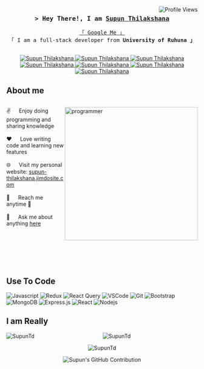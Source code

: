 <a href="https://komarev.com/ghpvc/?username=SupunTd">
  <img align="right" src="https://komarev.com/ghpvc/?username=SupunTd&label=Profile%20Views&color=blueviolet&style=flat-square" alt="Profile Views" />
</a>


              
              



<!-- Intro  -->
<h3 align="center">
        <samp>&gt; Hey There!, I am
                <b><a target="_blank" href="https://linktr.ee/supun_thilakshana">Supun Thilakshana</a></b>
        </samp>
</h3>

<p align="center"> 
  <samp>
    <a href="https://www.google.com/search?q=Supun+Thilakshana+Dharmarathna">「 Google Me 」</a>
    <br>
    「 I am a full-stack developer from <b>University of Ruhuna 」</b>
    <br>
    <br>
  </samp>
</p>

<p align="center">
 <a href="https://supuntd.github.io/supunthilakshana.github.io/" target="blank">
  <img src="https://img.shields.io/badge/Website-DC143C?style=for-the-badge&logo=medium&logoColor=white" alt="Supun Thilakshana" />
 </a>
 <a href="https://www.linkedin.com/in/supunthilakshana/" target="_blank">
  <img src="https://img.shields.io/badge/LinkedIn-0077B5?style=for-the-badge&logo=linkedin&logoColor=white" alt="Supun Thilakshana" />
 </a>
 <a href="https://twitter.com/SupunTd" target="_blank">
  <img src="https://img.shields.io/badge/Twitter-1DA1F2?style=for-the-badge&logo=twitter&logoColor=white" alt="Supun Thilakshana" />
 </a>
 <a href="https://www.facebook.com/supun.thilakshana.1" target="_blank">
  <img src="https://img.shields.io/badge/Facebook-20BEFF?&style=for-the-badge&logo=facebook&logoColor=white" alt="Supun Thilakshana" />
  </a> 
 <a href="https://www.instagram.com/supun_thilakshana/" target="_blank">
  <img src="https://img.shields.io/badge/Instagram-fe4164?style=for-the-badge&logo=instagram&logoColor=white" alt="Supun Thilakshana" />
 </a> 
 <a href="https://www.youtube.com/@supunthilakshana229/" target="_blank">
  <img src="https://img.shields.io/badge/YouTube-FF0000?style=for-the-badge&logo=youtube&logoColor=white" alt="Supun Thilakshana" />
 </a> 
 <a href="https://discord.gg/STD" target="_blank">
  <img src="https://img.shields.io/badge/Discord-7289DA?style=for-the-badge&logo=discord&logoColor=white" alt="Supun Thilakshana" />
 </a> 
</p>

<!-- About Section -->
<h2>About me</h2>

<div style="display: flex; align-items: center;">
<p style="flex: 1;">
  <img align="right" src="https://github.com/SupunTd/SupunTd/assets/82252921/79a21fdc-9b00-481b-b4da-a8f4d4df376a" alt="programmer" width="350" />
  ✌️ &emsp; Enjoy doing programming and sharing knowledge <br/><br/>
  ❤️ &emsp; Love writing code and learning new features<br/><br/>
  🌐 &emsp; Visit my personal website: <a href="https://supun-thilakshana.jimdosite.com/">supun-thilakshana.jimdosite.com</a> <br/><br/>
  📧 &emsp; Reach me anytime 🤩 <br/><br/>
  💬 &emsp; Ask me about anything <a href="https://github.com/SupunTd/SupunTd/issues">here</a>
</p>


</div>
<br/>
<br/>
<br/>



<!-- Languages and Tools -->
## Use To Code
  ![Javascript](https://img.shields.io/badge/Javascript-F0DB4F?style=for-the-badge&labelColor=black&logo=javascript&logoColor=F0DB4F)
![Redux](https://img.shields.io/badge/Redux-593D88?style=for-the-badge&logo=redux&logoColor=white)
![React Query](https://img.shields.io/badge/-React_Query-FF4154?style=for-the-badge&logo=react%20query&logoColor=white)
![VSCode](https://img.shields.io/badge/Visual_Studio-0078d7?style=for-the-badge&logo=visual%20studio&logoColor=white)
![Git](https://img.shields.io/badge/Git-F05032?style=for-the-badge&logo=git&logoColor=white)
 ![Bootstrap](https://img.shields.io/badge/Bootstrap-563D7C?style=for-the-badge&logo=bootstrap&logoColor=white)
 ![MongoDB](https://img.shields.io/badge/MongoDB-4EA94B?style=for-the-badge&logo=mongodb&logoColor=white)
 ![Express.js](https://img.shields.io/badge/Express.js-000000?style=for-the-badge&logo=express&logoColor=white)
 ![React](https://img.shields.io/badge/-React-61DBFB?style=for-the-badge&labelColor=black&logo=react&logoColor=61DBFB)
  ![Nodejs](https://img.shields.io/badge/Nodejs-3C873A?style=for-the-badge&labelColor=black&logo=node.js&logoColor=3C873A)










## I am Really

<p align="center">
  <img align="left" src="https://github-readme-stats.vercel.app/api/top-langs?username=SupunTd&show_icons=true&locale=en&layout=compact" alt="SupunTd" />
</p>

<p align="center">
  <img align="center" src="https://github-readme-stats.vercel.app/api?username=SupunTd&show_icons=true&locale=en" alt="SupunTd" />
</p>

<p align="center">
  <img align="center" src="https://github-readme-streak-stats.herokuapp.com/?user=SupunTd" alt="SupunTd" />
</p>


<p align="center">
    <img src="https://github-profile-summary-cards.vercel.app/api/cards/profile-details?username=SupunTd&theme=radical" alt="Supun's GitHub Contribution"/>

</p>




